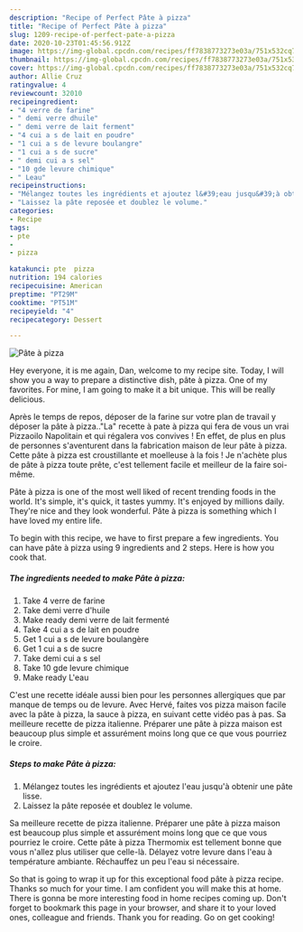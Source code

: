 ```yaml
---
description: "Recipe of Perfect Pâte à pizza"
title: "Recipe of Perfect Pâte à pizza"
slug: 1209-recipe-of-perfect-pate-a-pizza
date: 2020-10-23T01:45:56.912Z
image: https://img-global.cpcdn.com/recipes/ff7838773273e03a/751x532cq70/pate-a-pizza-photo-principale-de-la-recette.jpg
thumbnail: https://img-global.cpcdn.com/recipes/ff7838773273e03a/751x532cq70/pate-a-pizza-photo-principale-de-la-recette.jpg
cover: https://img-global.cpcdn.com/recipes/ff7838773273e03a/751x532cq70/pate-a-pizza-photo-principale-de-la-recette.jpg
author: Allie Cruz
ratingvalue: 4
reviewcount: 32010
recipeingredient:
- "4 verre de farine"
- " demi verre dhuile"
- " demi verre de lait ferment"
- "4 cui a s de lait en poudre"
- "1 cui a s de levure boulangre"
- "1 cui a s de sucre"
- " demi cui a s sel"
- "10 gde levure chimique"
- " Leau"
recipeinstructions:
- "Mélangez toutes les ingrédients et ajoutez l&#39;eau jusqu&#39;à obtenir une pâte lisse."
- "Laissez la pâte reposée et doublez le volume."
categories:
- Recipe
tags:
- pte
- 
- pizza

katakunci: pte  pizza 
nutrition: 194 calories
recipecuisine: American
preptime: "PT29M"
cooktime: "PT51M"
recipeyield: "4"
recipecategory: Dessert

---
```



![Pâte à pizza](https://img-global.cpcdn.com/recipes/ff7838773273e03a/751x532cq70/pate-a-pizza-photo-principale-de-la-recette.jpg)

Hey everyone, it is me again, Dan, welcome to my recipe site. Today, I will show you a way to prepare a distinctive dish, pâte à pizza. One of my favorites. For mine, I am going to make it a bit unique. This will be really delicious.

Après le temps de repos, déposer de la farine sur votre plan de travail y déposer la pâte à pizza..&#34;La&#34; recette à pate à pizza qui fera de vous un vrai Pizzaoilo Napolitain et qui régalera vos convives ! En effet, de plus en plus de personnes s&#39;aventurent dans la fabrication maison de leur pâte à pizza. Cette pâte à pizza est croustillante et moelleuse à la fois ! Je n&#39;achète plus de pâte à pizza toute prête, c&#39;est tellement facile et meilleur de la faire soi-même.

Pâte à pizza is one of the most well liked of recent trending foods in the world. It's simple, it's quick, it tastes yummy. It's enjoyed by millions daily. They're nice and they look wonderful. Pâte à pizza is something which I have loved my entire life.


To begin with this recipe, we have to first prepare a few ingredients. You can have pâte à pizza using 9 ingredients and 2 steps. Here is how you cook that.

<!--inarticleads1-->

##### The ingredients needed to make Pâte à pizza:

1. Take 4 verre de farine
1. Take  demi verre d&#39;huile
1. Make ready  demi verre de lait fermenté
1. Take 4 cui a s de lait en poudre
1. Get 1 cui a s de levure boulangère
1. Get 1 cui a s de sucre
1. Take  demi cui a s sel
1. Take 10 gde levure chimique
1. Make ready  L&#39;eau


C&#39;est une recette idéale aussi bien pour les personnes allergiques que par manque de temps ou de levure. Avec Hervé, faites vos pizza maison facile avec la pâte à pizza, la sauce à pizza, en suivant cette vidéo pas à pas. Sa meilleure recette de pizza italienne. Préparer une pâte à pizza maison est beaucoup plus simple et assurément moins long que ce que vous pourriez le croire. 

<!--inarticleads2-->

##### Steps to make Pâte à pizza:

1. Mélangez toutes les ingrédients et ajoutez l&#39;eau jusqu&#39;à obtenir une pâte lisse.
1. Laissez la pâte reposée et doublez le volume.


Sa meilleure recette de pizza italienne. Préparer une pâte à pizza maison est beaucoup plus simple et assurément moins long que ce que vous pourriez le croire. Cette pâte à pizza Thermomix est tellement bonne que vous n&#39;allez plus utiliser que celle-là. Délayez votre levure dans l&#39;eau à température ambiante. Réchauffez un peu l&#39;eau si nécessaire. 

So that is going to wrap it up for this exceptional food pâte à pizza recipe. Thanks so much for your time. I am confident you will make this at home. There is gonna be more interesting food in home recipes coming up. Don't forget to bookmark this page in your browser, and share it to your loved ones, colleague and friends. Thank you for reading. Go on get cooking!
